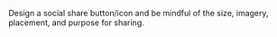 Design a social share button/icon and be mindful of the size, imagery, placement, and purpose for sharing.
